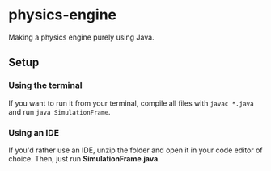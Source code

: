 # physics-engine
Making a physics engine purely using Java.

## Setup
### Using the terminal
If you want to run it from your terminal, compile all files with `javac *.java` and run `java SimulationFrame`.

### Using an IDE
If you'd rather use an IDE, unzip the folder and open it in your code editor of choice. Then, just run **SimulationFrame.java**.
